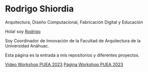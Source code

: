 # Rodrigo Shiordia

Arquitectura, Diseño Computacional, Fabricación Digital y Educación

Hola! soy [Rodrigo](https://instagram.com/rshiordia)

Soy Coordinador de Innovación de la Facultad de Arquitectura de la Universidad Anáhuac. 

Esta página es la entrada a mis repositorios y diferentes proyectos.

[Video Workshop PUEA 2023](https://redanahuac.zoom.us/j/9185848859)
[Página Workshop PUEA 2023](https://www.rshiordia.github.io/DisCompFabDig/site/docs/index.html)

